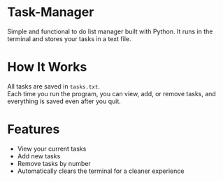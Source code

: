 # Task-Manager
Simple and functional to do list manager built with Python.
It runs in the terminal and stores your tasks in a text file.

# How It Works
All tasks are saved in `tasks.txt`.  
Each time you run the program, you can view, add, or remove tasks, and everything is saved even after you quit.

# Features
- View your current tasks
- Add new tasks
- Remove tasks by number
- Automatically clears the terminal for a cleaner experience
